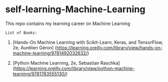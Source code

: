 # self-learning-Machine-Learning
This repo contains my learning career on Machine Learning


    List of Books:

1. [Hands-On Machine Learning with Scikit-Learn, Keras, and TensorFlow, 2e, Aurélien Géron] (https://learning.oreilly.com/library/view/hands-on-machine-learning/9781492032632/)

2. [Python Machine Learning, 2e, Sebastian Raschka] (https://learning.oreilly.com/library/view/python-machine-learning/9781783555130/)

